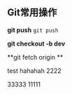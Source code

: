 ## Git常用操作

**git push**
`git push`

**git checkout -b dev**

**git fetch origin **


test hahahah 2222


33333
11111
